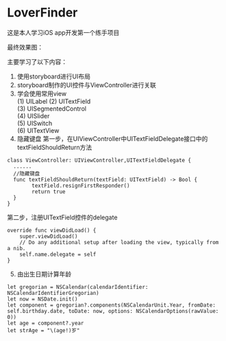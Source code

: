 # LoverFinder
这是本人学习iOS app开发第一个练手项目

最终效果图：   

主要学习了以下内容：    
1.  使用storyboard进行UI布局  
2.  storyboard制作的UI控件与ViewController进行关联   
3.  学会使用常用view    
  (1)  UILabel
  (2)  UITextField    
  (3)  UISegmentedControl   
  (4)  UISlider   
  (5)  UISwitch  
  (6)  UITextView  
4.  隐藏键盘
第一步，在UIViewController中UITextFieldDelegate接口中的textFieldShouldReturn方法
```` 
class ViewController: UIViewController,UITextFieldDelegate {
  ......
  //隐藏键盘
  func textFieldShouldReturn(textField: UITextField) -> Bool {
        textField.resignFirstResponder()
        return true
  }
}
```` 
第二步，注册UITextField控件的delegate
````  
override func viewDidLoad() {
    super.viewDidLoad()
    // Do any additional setup after loading the view, typically from a nib.
    self.name.delegate = self
}
````  

5.   由出生日期计算年龄
````  
let gregorian = NSCalendar(calendarIdentifier: NSCalendarIdentifierGregorian)
let now = NSDate.init()
let component = gregorian?.components(NSCalendarUnit.Year, fromDate: self.birthday.date, toDate: now, options: NSCalendarOptions(rawValue: 0))
let age = component?.year
let strAge = "\(age!)岁"
````  
